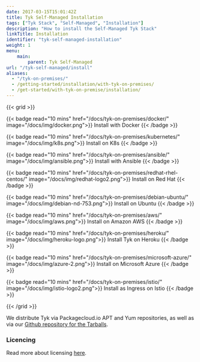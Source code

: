 ```yaml
---
date: 2017-03-15T15:01:42Z
title: Tyk Self-Managed Installation
tags: ["Tyk Stack", "Self-Managed", "Installation"]
description: "How to install the Self-Managed Tyk Stack"
linkTitle: Installation
identifier: "tyk-self-managed-installation"
weight: 1
menu: 
    main:
        parent: Tyk Self-Managed
url: "/tyk-self-managed/install"
aliases:
  - "/tyk-on-premises/"
  - /getting-started/installation/with-tyk-on-premises/
  - /get-started/with-tyk-on-premise/installation/
---
```


{{< grid >}}

{{< badge read="10 mins" href="/docs/tyk-on-premises/docker/" image="/docs/img/docker.png">}}
Install with Docker 
{{< /badge >}}

{{< badge read="10 mins" href="/docs/tyk-on-premises/kubernetes/" image="/docs/img/k8s.png">}}
Install on K8s 
{{< /badge >}}

{{< badge read="10 mins" href="/docs/tyk-on-premises/ansible/" image="/docs/img/ansible.png">}}
Install with Ansible 
{{< /badge >}}

{{< badge read="10 mins" href="/docs/tyk-on-premises/redhat-rhel-centos/" image="/docs/img/redhat-logo2.png">}}
Install on Red Hat 
{{< /badge >}}

{{< badge read="10 mins" href="/docs/tyk-on-premises/debian-ubuntu/" image="/docs/img/debian-nd-753.png">}}
Install on Ubuntu 
{{< /badge >}}

{{< badge read="10 mins" href="/docs/tyk-on-premises/aws/" image="/docs/img/aws.png">}}
Install on Amazon AWS 
{{< /badge >}}

{{< badge read="10 mins" href="/docs/tyk-on-premises/heroku/" image="/docs/img/heroku-logo.png">}}
Install Tyk on Heroku 
{{< /badge >}}

{{< badge read="10 mins" href="/docs/tyk-on-premises/microsoft-azure/" image="/docs/img/azure-2.png">}}
Install on Microsoft Azure 
{{< /badge >}}

{{< badge read="10 mins" href="/docs/tyk-on-premises/istio/" image="/docs/img/istio-logo2.png">}}
Install as Ingress on Istio 
{{< /badge >}}

{{< /grid >}}

We distribute Tyk via Packagecloud.io APT and Yum repositories, as well as via our [Github repository for the Tarballs](http://upstart.ubuntu.com/cookbook/).

### Licencing

Read more about licensing [here](/docs/tyk-on-premises/licensing).
